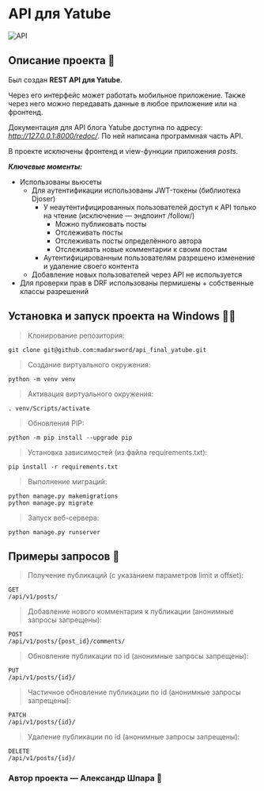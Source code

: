 # API для Yatube
![API](https://pictures.s3.yandex.net/resources/Samostoiatelnyi_proekt_1587107131.svg)

## Описание проекта :scroll:
Был создан **REST API для Yatube**.

Через его интерфейс может работать мобильное приложение. Также через него можно передавать данные в любое приложение или на фронтенд.

Документация для API блога Yatube доступна по адресу:  *http://127.0.0.1:8000/redoc/*. По ней написана программная часть API.

В проекте исключены фронтенд и view-функции приложения *posts*.


***Ключевые моменты:***
- Использованы вьюсеты
    - Для аутентификации использованы JWT-токены (библиотека Djoser)
        - У неаутентифицированных пользователей доступ к API только на чтение (исключение — эндпоинт /follow/)
            - Можно публиковать посты
            - Отслеживать посты
            - Отслеживать посты определённого автора
            - Отслеживать новые комментарии к своим постам
        - Аутентифицированным пользователям разрешено изменение и удаление своего контента
    - Добавление новых пользователей через API не используется
- Для проверки прав в DRF использованы пермишены + собственные классы разрешений

## Установка и запуск проекта на Windows :man_technologist:
> Клонирование репозитория:
```
git clone git@github.com:madarsword/api_final_yatube.git
```
> Cоздание виртуального окружения:
```
python -m venv venv
```
> Активация виртуального окружения:
```
. venv/Scripts/activate
```
> Обновления PIP:
```
python -m pip install --upgrade pip
```
> Установка зависимостей (из файла requirements.txt):
```
pip install -r requirements.txt
```
> Выполнение миграций:
```
python manage.py makemigrations
python manage.py migrate
```
> Запуск веб-сервера:
```
python manage.py runserver
```

## Примеры запросов :arrows_counterclockwise:
> Получение публикаций (c указанием параметров limit и offset):
```
GET
/api/v1/posts/
```

> Добавление нового комментария к публикации (анонимные запросы запрещены):
```
POST
/api/v1/posts/{post_id}/comments/
```

> Обновление публикации по id (анонимные запросы запрещены):
```
PUT
/api/v1/posts/{id}/
```

> Частичное обновление публикации по id (анонимные запросы запрещены):
```
PATCH
/api/v1/posts/{id}/
```

> Удаление публикации по id (анонимные запросы запрещены):
```
DELETE
/api/v1/posts/{id}/
```

### Автор проекта — Александр Шпара :floppy_disk: 